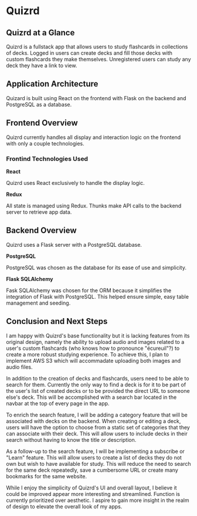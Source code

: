 # Quizrd

## Quizrd at a Glance
Quizrd is a fullstack app that allows users to study flashcards in collections of decks. Logged in users can create decks and fill those decks with custom flashcards they make themselves. Unregistered users can study any deck they have a link to view.

## Application Architecture
Quizard is built using React on the frontend with Flask on the backend and PostgreSQL as a database.

## Frontend Overview
Quizrd currently handles all display and interaction logic on the frontend with only a couple technologies.

### Frontind Technologies Used
**React**

Quizrd uses React exclusively to handle the display logic.

**Redux**

All state is managed using Redux. Thunks make API calls to the backend server to retrieve app data.

## Backend Overview

Quizrd uses a Flask server with a PostgreSQL database.

**PostgreSQL**

PostgreSQL was chosen as the database for its ease of use and simplicity.

**Flask SQLAlchemy**

Fask SQLAlchemy was chosen for the ORM because it simplifies the integration of Flask with PostgreSQL. This helped ensure simple, easy table management and seeding.

## Conclusion and Next Steps

I am happy with Quizrd's base functionality but it is lacking features from its original design, namely the ability to upload audio and images related to a user's custom flashcards (who knows how to pronounce "écureuil"?) to create a more robust studying experience. To achieve this, I plan to implement AWS S3 which will accommadate uploading both images and audio files.

In addition to the creation of decks and flashcards, users need to be able to search for them. Currently the only way to find a deck is for it to be part of the user's list of created decks or to be provided the direct URL to someone else's deck. This will be accomplished with a search bar located in the navbar at the top of every page in the app.

To enrich the search feature, I will be adding a category feature that will be associated with decks on the backend. When creating or editing a deck, users will have the option to choose from a static set of categories that they can associate with their deck. This will allow users to include decks in their search without having to know the title or description.

As a follow-up to the search feature, I will be implementing a subscribe or "Learn" feature. This will allow users to create a list of decks they do not own but wish to have available for study. This will reduce the need to search for the same deck repeatedly, save a cumbersome URL or create many bookmarks for the same website.

While I enjoy the simplicity of Quizrd's UI and overall layout, I believe it could be improved appear more interesting and streamlined. Function is currently prioritized over aesthetic. I aspire to gain more insight in the realm of design to elevate the overall look of my apps.
